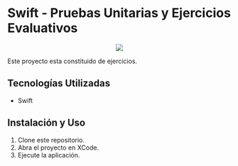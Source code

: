 # Swift - Pruebas Unitarias y Ejercicios Evaluativos

<p align="center">
  <img src="https://s3-ap-southeast-1.amazonaws.com/storage.virtualspirit.me/post/cover/290/Testing_and_Debugging_Strategies_for_Ruby_on_Rails_Apps.jpg">
</p>

Este proyecto esta constituido de ejercicios.

## Tecnologías Utilizadas
- Swift

## Instalación y Uso
1. Clone este repositorio.
2. Abra el proyecto en XCode.
3. Ejecute la aplicación.
